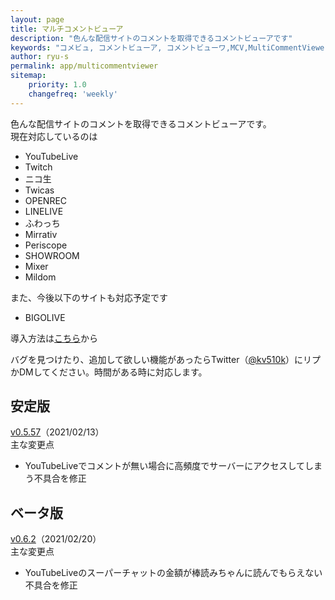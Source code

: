 ```yaml
---
layout: page
title: マルチコメントビューア
description: "色んな配信サイトのコメントを取得できるコメントビューアです"
keywords: "コメビュ, コメントビューア, コメントビューワ,MCV,MultiCommentViewer"
author: ryu-s
permalink: app/multicommentviewer
sitemap:
    priority: 1.0
    changefreq: 'weekly'	
---
```


色んな配信サイトのコメントを取得できるコメントビューアです。  
現在対応しているのは
- YouTubeLive
- Twitch
- ニコ生
- Twicas
- OPENREC
- LINELIVE
- ふわっち
- Mirrativ
- Periscope
- SHOWROOM
- Mixer
- Mildom

また、今後以下のサイトも対応予定です
- BIGOLIVE

導入方法は[こちら](https://github.com/CommentViewerCollection/MultiCommentViewer/wiki/%E5%B0%8E%E5%85%A5%E6%89%8B%E9%A0%86)から  
  
バグを見つけたり、追加して欲しい機能があったらTwitter（[@kv510k](https://twitter.com/kv510k)）にリプかDMしてください。時間がある時に対応します。  

## 安定版
[v0.5.57](https://int-main.net/app/MultiCommentViewer_v0.5.57_stable.zip)（2021/02/13）  
主な変更点
- YouTubeLiveでコメントが無い場合に高頻度でサーバーにアクセスしてしまう不具合を修正

## ベータ版
[v0.6.2](https://int-main.net/app/MultiCommentViewer_v0.6.2_beta.zip)（2021/02/20）  
主な変更点
- YouTubeLiveのスーパーチャットの金額が棒読みちゃんに読んでもらえない不具合を修正

